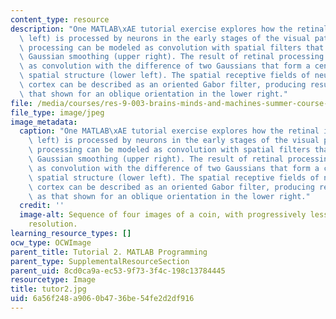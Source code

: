 ```yaml
---
content_type: resource
description: "One MATLAB\xAE tutorial exercise explores how the retinal image (upper\
  \ left) is processed by neurons in the early stages of the visual pathway. This\
  \ processing can be modeled as convolution with spatial filters that incorporate\
  \ Gaussian smoothing (upper right). The result of retinal processing can be described\
  \ as convolution with the difference of two Gaussians that form a center-surround\
  \ spatial structure (lower left). The spatial receptive fields of neurons in visual\
  \ cortex can be described as an oriented Gabor filter, producing results such as\
  \ that shown for an oblique orientation in the lower right."
file: /media/courses/res-9-003-brains-minds-and-machines-summer-course-summer-2015/6a56f248a9060b4736be54fe2d2df916_tutor2.jpg
file_type: image/jpeg
image_metadata:
  caption: "One MATLAB\xAE tutorial exercise explores how the retinal image (upper\
    \ left) is processed by neurons in the early stages of the visual pathway. This\
    \ processing can be modeled as convolution with spatial filters that incorporate\
    \ Gaussian smoothing (upper right). The result of retinal processing can be described\
    \ as convolution with the difference of two Gaussians that form a center-surround\
    \ spatial structure (lower left). The spatial receptive fields of neurons in visual\
    \ cortex can be described as an oriented Gabor filter, producing results such\
    \ as that shown for an oblique orientation in the lower right."
  credit: ''
  image-alt: Sequence of four images of a coin, with progressively less detail and
    resolution.
learning_resource_types: []
ocw_type: OCWImage
parent_title: Tutorial 2. MATLAB Programming
parent_type: SupplementalResourceSection
parent_uid: 8cd0ca9a-ec53-9f73-3f4c-198c13784445
resourcetype: Image
title: tutor2.jpg
uid: 6a56f248-a906-0b47-36be-54fe2d2df916
---
```

